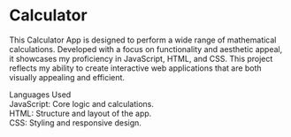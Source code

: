# Calculator

This Calculator App is designed to perform a wide range of mathematical calculations. Developed with a focus on functionality and aesthetic appeal, it showcases my proficiency in JavaScript, HTML, and CSS. This project reflects my ability to create interactive web applications that are both visually appealing and efficient.

Languages Used <br>
JavaScript: Core logic and calculations. <br>
HTML: Structure and layout of the app. <br>
CSS: Styling and responsive design. <br>
